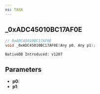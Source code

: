 ```yaml
---
ns: TASK
---
```

## _0xADC45010BC17AF0E

```c
// 0xADC45010BC17AF0E
void _0xADC45010BC17AF0E(Any p0, Any p1);
```

```
NativeDB Introduced: v1207
```

## Parameters
* **p0**:
* **p1**:
